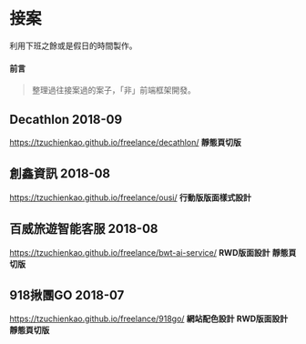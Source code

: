 # 接案
利用下班之餘或是假日的時間製作。

#### 前言
>
> 整理過往接案過的案子，「非」前端框架開發。
>

## Decathlon 2018-09
https://tzuchienkao.github.io/freelance/decathlon/
**靜態頁切版** 

## 創鑫資訊 2018-08
https://tzuchienkao.github.io/freelance/ousi/
**行動版版面樣式設計**

## 百威旅遊智能客服 2018-08
https://tzuchienkao.github.io/freelance/bwt-ai-service/
**RWD版面設計**
**靜態頁切版**

## 918揪團GO 2018-07
https://tzuchienkao.github.io/freelance/918go/
**網站配色設計** 
**RWD版面設計** 
**靜態頁切版**